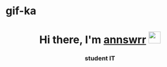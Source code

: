 # gif-ka
<h1 align="center">Hi there, I'm <a href="[https://github.com/annswrr]/" target="_blank">annswrr</a> 
<img src="https://raw.githubusercontent.com/vitaliysapuglicev/vitalysapuglicev/main/giphy.webp" height="32"/></h1>
<h3 align="center">student IT </h3>
